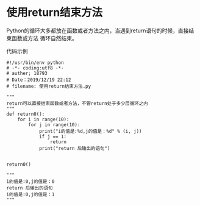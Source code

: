 # 使用return结束方法

Python的循环大多都放在函数或者方法之内，当遇到return语句的时候，直接结束函数或方法
循环自然结束。

代码示例
``` 
#!/usr/bin/env python
# -*- coding:utf8 -*-
# auther; 18793
# Date：2019/12/19 22:12
# filename: 使用return结束方法.py

"""
return可以直接结束函数或者方法，不管return处于多少层循环之内
"""
def return0():
    for i in range(10):
        for j in range(10):
            print("i的值是:%d,j的值是：%d" % (i, j))
            if j == 1:
                return
            print("return 后输出的语句")


return0()

"""
i的值是:0,j的值是：0
return 后输出的语句
i的值是:0,j的值是：1
"""

```

